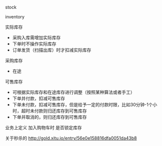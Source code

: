
stock

inventory

实际库存
- 采购入库需增加实际库存
- 下单时不操作实际库存
- 订单发货（扫描出库）时才扣减实际库存

采购库存
- 在途

可售库存
- 可根据实际库存和在途库存进行调整（按照某种算法或者手工）
- 下单并付款，扣减可售库存
- 下单未付款，扣减可售库存，但是给予一定的付款时限，比如30分钟-1个小时，超时未付款则归还库存到可售库存
- 下单并取消的，则归还库存到可售库存

业务上定义 加入购物车时 是否锁定库存


关于秒杀的
http://gold.xitu.io/entry/56e0e158816dfa0051da43b8
